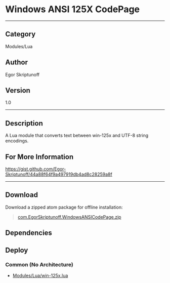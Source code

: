 # Windows ANSI 125X CodePage
___

## Category
Modules/Lua

## Author
Egor Skriptunoff

## Version
1.0

___

## Description
<p>A Lua module that converts text between win-125x and UTF-8 string encodings.<p>

<h2>For More Information</h2>
<p><a href="https://gist.github.com/Egor-Skriptunoff/44a88f64f9a497919db4ad8c28259a8f">https://gist.github.com/Egor-Skriptunoff/44a88f64f9a497919db4ad8c28259a8f</a>


___

## Download

Download a zipped atom package for offline installation:
> [com.EgorSkriptunoff.WindowsANSICodePage.zip](https://gitlab.com/WeSuckLess/Reactor/-/archive/master/Reactor-master.zip?path=Atoms/com.EgorSkriptunoff.WindowsANSICodePage)  

## Dependencies

## Deploy

### Common (No Architecture)

<ul>
<li><a href="https://gitlab.com/WeSuckLess/Reactor/-/blob/master/Atoms/com.EgorSkriptunoff.WindowsANSICodePage/Modules/Lua/win-125x.lua?ref_type=heads">Modules/Lua/win-125x.lua</a></li>
</ul>
